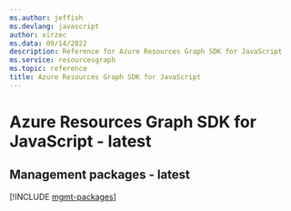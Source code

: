 ```yaml
---
ms.author: jeffish
ms.devlang: javascript
author: xirzec
ms.data: 09/14/2022
description: Reference for Azure Resources Graph SDK for JavaScript
ms.service: resourcesgraph
ms.topic: reference
title: Azure Resources Graph SDK for JavaScript
---
```

# Azure Resources Graph SDK for JavaScript - latest

## Management packages - latest
[!INCLUDE [mgmt-packages](resources-graph-mgmt-index.md)]
